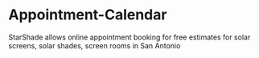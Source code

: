 # Appointment-Calendar
StarShade allows online appointment booking for free estimates for solar screens, solar shades, screen rooms in San Antonio
